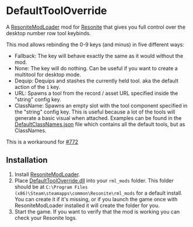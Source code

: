 # DefaultToolOverride

A [ResoniteModLoader](https://github.com/resonite-modding-group/ResoniteModLoader) mod for [Resonite](https://resonite.com/) that gives you full control over the desktop number row tool keybinds.

This mod allows rebinding the 0-9 keys (and minus) in five different ways:
- Fallback: The key will behave exactly the same as it would without the mod.
- None: The key will do nothing. Can be useful if you want to create a multitool for desktop mode.
- Dequip: Dequips and stashes the currently held tool. aka the default action of the `1` key.
- URL: Spawns a tool from the record / asset URL specified inside the "string" config key.
- ClassName: Spawns an empty slot with the tool component specified in the "string" config key. This is useful because a lot of the tools will generate a basic visual when attached. Examples can be found in the [DefaultClassNames.json](./DefaultClassNames.json) file which contains all the default tools, but as ClassNames.

This is a workaround for [#772](https://github.com/Yellow-Dog-Man/Resonite-Issues/issues/772)

## Installation
1. Install [ResoniteModLoader](https://github.com/resonite-modding-group/ResoniteModLoader).
1. Place [DefaultToolOverride.dll](https://github.com/art0007i/DefaultToolOverride/releases/latest/download/DefaultToolOverride.dll) into your `rml_mods` folder. This folder should be at `C:\Program Files (x86)\Steam\steamapps\common\Resonite\rml_mods` for a default install. You can create it if it's missing, or if you launch the game once with ResoniteModLoader installed it will create the folder for you.
1. Start the game. If you want to verify that the mod is working you can check your Resonite logs.
